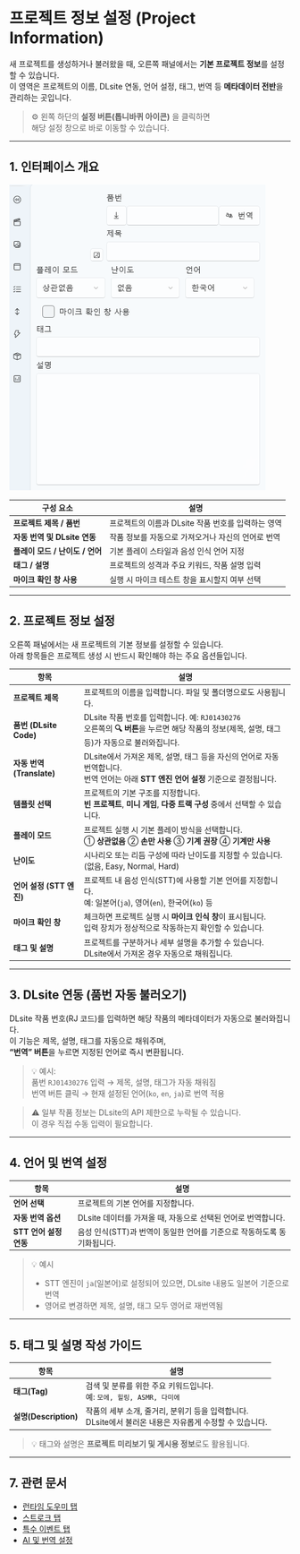 # 프로젝트 정보 설정 (Project Information)

새 프로젝트를 생성하거나 불러왔을 때, 오른쪽 패널에서는 **기본 프로젝트 정보**를 설정할 수 있습니다.  
이 영역은 프로젝트의 이름, DLsite 연동, 언어 설정, 태그, 번역 등 **메타데이터 전반**을 관리하는 곳입니다.

> ⚙️ 왼쪽 하단의 **설정 버튼(톱니바퀴 아이콘)** 을 클릭하면  
> 해당 설정 창으로 바로 이동할 수 있습니다.

---

## 1. 인터페이스 개요

![project-info](../images/project-info.png)

| 구성 요소 | 설명 |
|------------|------|
| **프로젝트 제목 / 품번** | 프로젝트의 이름과 DLsite 작품 번호를 입력하는 영역 |
| **자동 번역 및 DLsite 연동** | 작품 정보를 자동으로 가져오거나 자신의 언어로 번역 |
| **플레이 모드 / 난이도 / 언어** | 기본 플레이 스타일과 음성 인식 언어 지정 |
| **태그 / 설명** | 프로젝트의 성격과 주요 키워드, 작품 설명 입력 |
| **마이크 확인 창 사용** | 실행 시 마이크 테스트 창을 표시할지 여부 선택 |

---

## 2. 프로젝트 정보 설정

오른쪽 패널에서는 새 프로젝트의 기본 정보를 설정할 수 있습니다.  
아래 항목들은 프로젝트 생성 시 반드시 확인해야 하는 주요 옵션들입니다.

| 항목 | 설명 |
|------|------|
| **프로젝트 제목** | 프로젝트의 이름을 입력합니다. 파일 및 폴더명으로도 사용됩니다. |
| **품번 (DLsite Code)** | DLsite 작품 번호를 입력합니다. 예: `RJ01430276`<br>오른쪽의 **🔍 버튼**을 누르면 해당 작품의 정보(제목, 설명, 태그 등)가 자동으로 불러와집니다. |
| **자동 번역 (Translate)** | DLsite에서 가져온 제목, 설명, 태그 등을 자신의 언어로 자동 번역합니다.<br>번역 언어는 아래 **STT 엔진 언어 설정** 기준으로 결정됩니다. |
| **템플릿 선택** | 프로젝트의 기본 구조를 지정합니다.<br>**빈 프로젝트**, **미니 게임**, **다중 트랙 구성** 중에서 선택할 수 있습니다. |
| **플레이 모드** | 프로젝트 실행 시 기본 플레이 방식을 선택합니다.<br>① **상관없음** ② **손만 사용** ③ **기계 권장** ④ **기계만 사용** |
| **난이도** | 시나리오 또는 리듬 구성에 따라 난이도를 지정할 수 있습니다. (없음, Easy, Normal, Hard) |
| **언어 설정 (STT 엔진)** | 프로젝트 내 음성 인식(STT)에 사용할 기본 언어를 지정합니다.<br>예: 일본어(`ja`), 영어(`en`), 한국어(`ko`) 등 |
| **마이크 확인 창** | 체크하면 프로젝트 실행 시 **마이크 인식 창**이 표시됩니다.<br>입력 장치가 정상적으로 작동하는지 확인할 수 있습니다. |
| **태그 및 설명** | 프로젝트를 구분하거나 세부 설명을 추가할 수 있습니다.<br>DLsite에서 가져온 경우 자동으로 채워집니다. |

---

## 3. DLsite 연동 (품번 자동 불러오기)

DLsite 작품 번호(RJ 코드)를 입력하면 해당 작품의 메타데이터가 자동으로 불러와집니다.  
이 기능은 제목, 설명, 태그를 자동으로 채워주며,  
**“번역” 버튼**을 누르면 지정된 언어로 즉시 변환됩니다.

> 💡 예시:  
> 품번 `RJ01430276` 입력 → 제목, 설명, 태그가 자동 채워짐  
> 번역 버튼 클릭 → 현재 설정된 언어(`ko`, `en`, `ja`)로 번역 적용

> ⚠️ 일부 작품 정보는 DLsite의 API 제한으로 누락될 수 있습니다.  
> 이 경우 직접 수동 입력이 필요합니다.

---

## 4. 언어 및 번역 설정

| 항목 | 설명 |
|------|------|
| **언어 선택** | 프로젝트의 기본 언어를 지정합니다. |
| **자동 번역 옵션** | DLsite 데이터를 가져올 때, 자동으로 선택된 언어로 번역합니다. |
| **STT 언어 설정 연동** | 음성 인식(STT)과 번역이 동일한 언어를 기준으로 작동하도록 동기화됩니다. |

> 💡 예시  
> - STT 엔진이 `ja`(일본어)로 설정되어 있으면, DLsite 내용도 일본어 기준으로 번역  
> - 영어로 변경하면 제목, 설명, 태그 모두 영어로 재번역됨

---

## 5. 태그 및 설명 작성 가이드

| 항목 | 설명 |
|------|------|
| **태그(Tag)** | 검색 및 분류를 위한 주요 키워드입니다.<br>예: `모에, 힐링, ASMR, 다미에` |
| **설명(Description)** | 작품의 세부 소개, 줄거리, 분위기 등을 입력합니다.<br>DLsite에서 불러온 내용은 자유롭게 수정할 수 있습니다. |

> 💡 태그와 설명은 **프로젝트 미리보기 및 게시용 정보**로도 활용됩니다.

---

## 7. 관련 문서

- [런타임 도우미 탭](runtime-helper.md)  
- [스트로크 탭](stroke.md)  
- [특수 이벤트 탭](special-event.md)  
- [AI 및 번역 설정](ai.md)
